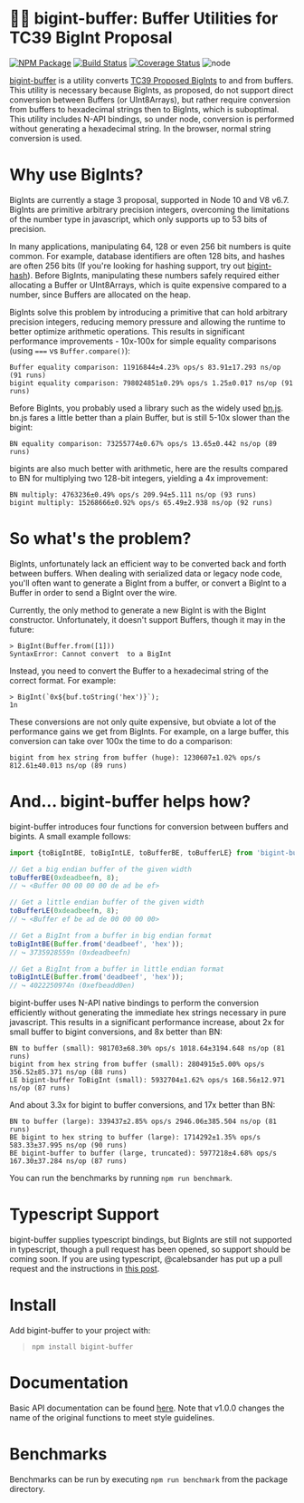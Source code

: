 # 💪🔢 bigint-buffer: Buffer Utilities for TC39 BigInt Proposal 
[![NPM Package](https://img.shields.io/npm/v/bigint-buffer.svg?style=flat-square)](https://www.npmjs.org/package/bigint-buffer)
[![Build Status](https://img.shields.io/travis/com/no2chem/bigint-buffer.svg?branch=master&style=flat-square)](https://travis-ci.com/no2chem/bigint-buffer)
[![Coverage Status](https://img.shields.io/coveralls/no2chem/bigint-buffer.svg?style=flat-square)](https://coveralls.io/r/no2chem/bigint-buffer)
![node](https://img.shields.io/node/v/bigint-buffer.svg?style=flat-square)

[bigint-buffer](https://www.npmjs.org/package/bigint-buffer) is a utility converts [TC39 Proposed BigInts](https://github.com/tc39/proposal-bigint) to and from buffers. This utility is necessary because BigInts, as proposed, do not support direct conversion between Buffers (or UInt8Arrays), but rather require conversion from buffers to hexadecimal strings then to BigInts, which is suboptimal. This utility includes N-API bindings, so under node, conversion is performed without generating a hexadecimal string. In the browser, normal string conversion is used.

# Why use BigInts?

BigInts are currently a stage 3 proposal, supported in Node 10 and V8 v6.7. BigInts are primitive arbitrary precision integers, overcoming the limitations of the number type in javascript, which only supports up to 53 bits of precision. 

In many applications, manipulating 64, 128 or even 256 bit numbers is quite common. For example, database identifiers are often 128 bits, and hashes are often 256 bits (If you're looking for hashing support, try out [bigint-hash](https://github.com/no2chem/bigint-hash)). Before BigInts, manipulating these numbers safely required either allocating a Buffer or UInt8Arrays, which is quite expensive compared to a number, since Buffers are allocated on the heap. 

BigInts solve this problem by introducing a primitive that can hold
arbitrary precision integers, reducing memory pressure and allowing
the runtime to better optimize arithmetic operations. This results in significant performance improvements - 10x-100x for simple equality comparisons (using `===` vs `Buffer.compare()`):

```
Buffer equality comparison: 11916844±4.23% ops/s 83.91±17.293 ns/op (91 runs)
bigint equality comparison: 798024851±0.29% ops/s 1.25±0.017 ns/op (91 runs)
```

Before BigInts, you probably used a library such as the widely used [bn.js](https://www.npmjs.com/package/bn.js).
bn.js fares a little better than a plain Buffer, but is still 5-10x slower than the bigint:
```
BN equality comparison: 73255774±0.67% ops/s 13.65±0.442 ns/op (89 runs)
```

bigints are also much better with arithmetic, here are the results compared to BN for multiplying two
128-bit integers, yielding a 4x improvement:
```
BN multiply: 4763236±0.49% ops/s 209.94±5.111 ns/op (93 runs)
bigint multiply: 15268666±0.92% ops/s 65.49±2.938 ns/op (92 runs)
```

# So what's the problem?

BigInts, unfortunately lack an efficient way to be converted back and forth between buffers. When dealing with serialized data or legacy node code, you'll often want to generate a BigInt from a buffer, or convert a BigInt to a Buffer in order to send a BigInt over the wire.

Currently, the only method to generate a new BigInt is with the BigInt constructor. Unfortunately, it doesn't support Buffers, though it may in the future:

```
> BigInt(Buffer.from([1]))
SyntaxError: Cannot convert  to a BigInt
```

Instead, you need to convert the Buffer to a hexadecimal string of the correct format. For example:

```
> BigInt(`0x${buf.toString('hex')}`);
1n
```

These conversions are not only quite expensive, but obviate a lot of the performance gains we get from BigInts. For example, on a large buffer, this conversion can take over 100x the time to do a comparison:
```
bigint from hex string from buffer (huge): 1230607±1.02% ops/s 812.61±40.013 ns/op (89 runs)
```

# And... bigint-buffer helps how?

bigint-buffer introduces four functions for conversion between buffers and bigints. A small example follows:
```typescript
import {toBigIntBE, toBigIntLE, toBufferBE, toBufferLE} from 'bigint-buffer';

// Get a big endian buffer of the given width
toBufferBE(0xdeadbeefn, 8);
// ↪ <Buffer 00 00 00 00 de ad be ef>

// Get a little endian buffer of the given width
toBufferLE(0xdeadbeefn, 8);
// ↪ <Buffer ef be ad de 00 00 00 00>

// Get a BigInt from a buffer in big endian format
toBigIntBE(Buffer.from('deadbeef', 'hex'));
// ↪ 3735928559n (0xdeadbeefn)

// Get a BigInt from a buffer in little endian format
toBigIntLE(Buffer.from('deadbeef', 'hex'));
// ↪ 4022250974n (0xefbeadd0en)
```

bigint-buffer uses N-API native bindings to perform the conversion efficiently without generating the
immediate hex strings necessary in pure javascript. This results in a significant performance increase,
about 2x for small buffer to bigint conversions, and 8x better than BN:

```
BN to buffer (small): 981703±68.30% ops/s 1018.64±3194.648 ns/op (81 runs)
bigint from hex string from buffer (small): 2804915±5.00% ops/s 356.52±85.371 ns/op (88 runs)
LE bigint-buffer ToBigInt (small): 5932704±1.62% ops/s 168.56±12.971 ns/op (87 runs)
```

And about 3.3x for bigint to buffer conversions, and 17x better than BN:
```
BN to buffer (large): 339437±2.85% ops/s 2946.06±385.504 ns/op (81 runs)
BE bigint to hex string to buffer (large): 1714292±1.35% ops/s 583.33±37.995 ns/op (90 runs)
BE bigint-buffer to buffer (large, truncated): 5977218±4.68% ops/s 167.30±37.284 ns/op (87 runs)
```

You can run the benchmarks by running `npm run benchmark`.

# Typescript Support

bigint-buffer supplies typescript bindings, but BigInts are still not supported in typescript, though
a pull request has been opened, so support should be coming soon. If you are using typescript,
@calebsander has put up a pull request and the instructions in [this post](https://github.com/Microsoft/TypeScript/issues/15096#issuecomment-419654748).

# Install

Add bigint-buffer to your project with:

> `npm install bigint-buffer`

# Documentation

Basic API documentation can be found [here](https://no2chem.github.io/bigint-buffer/). Note that v1.0.0 changes
the name of the original functions to meet style guidelines.

# Benchmarks

Benchmarks can be run by executing `npm run benchmark` from the package directory.
